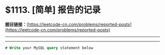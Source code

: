 # $1113. [简单] 报告的记录

**题目链接：**[https://leetcode-cn.com/problems/reported-posts](https://leetcode-cn.com/problems/reported-posts)

---

<Cards card="leetcode_1113_reported-posts"></Cards>

---

```sql
# Write your MySQL query statement below
```
